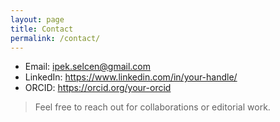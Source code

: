 ```yaml
---
layout: page
title: Contact
permalink: /contact/
---
```


- Email: ipek.selcen@gmail.com
- LinkedIn: <https://www.linkedin.com/in/your-handle/>  
- ORCID: [<https://orcid.org/your-orcid>](https://orcid.org/0000-0001-7614-1780)

> Feel free to reach out for collaborations or editorial work.

